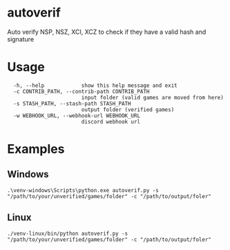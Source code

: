 # autoverif 
Auto verify NSP, NSZ, XCI, XCZ to check if they have a valid hash and signature

# Usage

```
  -h, --help            show this help message and exit
  -c CONTRIB_PATH, --contrib-path CONTRIB_PATH
                        input folder (valid games are moved from here)
  -s STASH_PATH, --stash-path STASH_PATH
                        output folder (verified games)
  -w WEBHOOK_URL, --webhook-url WEBHOOK_URL
                        discord webhook url
```

# Examples

## Windows
```
.\venv-windows\Scripts\python.exe autoverif.py -s "/path/to/your/unverified/games/folder" -c "/path/to/output/foler"
```

## Linux
```
./venv-linux/bin/python autoverif.py -s "/path/to/your/unverified/games/folder" -c "/path/to/output/foler"
```
